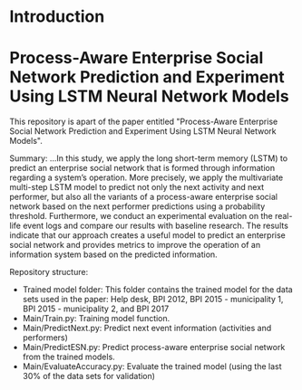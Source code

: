 # **Introduction**
# Process-Aware Enterprise Social Network Prediction and Experiment Using LSTM Neural Network Models
This repository is apart of the paper entitled "Process-Aware Enterprise Social Network Prediction and Experiment Using LSTM Neural Network Models".

Summary:
...In this study, we apply the long short-term memory (LSTM) to predict an enterprise social network that is formed through information regarding a system’s operation. More precisely, we apply the multivariate multi-step LSTM model to predict not only the next activity and next performer, but also all the variants of a process-aware enterprise social network based on the next performer predictions using a probability threshold. Furthermore, we conduct an experimental evaluation on the real-life event logs and compare our results with baseline research. The results indicate that our approach creates a useful model to predict an enterprise social network and provides metrics to improve the operation of an information system based on the predicted information.

Repository structure:
- Trained model folder: This folder contains the trained model for the data sets used in the paper: Help desk, BPI 2012, BPI 2015 - municipality 1, BPI 2015 - municipality 2, and BPI 2017
- Main/Train.py: Training model function.
- Main/PredictNext.py: Predict next event information (activities and performers)
- Main/PredictESN.py: Predict process-aware enterprise social network from the trained models.
- Main/EvaluateAccuracy.py: Evaluate the trained model (using the last 30% of the data sets for validation)
